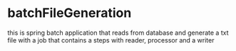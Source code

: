 # batchFileGeneration
this is spring batch application that reads from database and generate a txt file with a job that contains a steps with reader, processor and a writer
